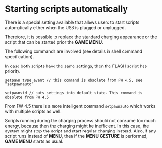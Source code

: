 # Starting scripts automatically

There is a special setting available that allows users to start scripts automatically either when the USB is plugged or unplugged.

Therefore, it is possible to replace the standard charging appearance or the script that can be started prior the **GAME MENU**.

The following commands are involved (see details in shell command specification).

In case both scripts have the same settings, then the FLASH script has priority.

```
setpawn type event // this command is obsolete from FW 4.5, see ”setpawnauto”
```

```
setpawnstd // puts settings into default state. This command is obsolete from FW 4.5
```

From FW 4.5 there is a more intelligent command `setpawnauto` which works with multiple scripts as well.

Scripts running during the charging process should not consume too much energy, because then the charging might be inefficient. In this case, the system might stop the script and start regular charging instead. Also, if any script runs instead of **MENU**, then if the **MENU GESTURE** is performed, **GAME MENU** starts as usual.

